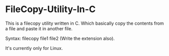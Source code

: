 # FileCopy-Utility-In-C

This is a filecopy utility written in C.
Which basically copy the contents from a file and paste it in another file.

Syntax:
  filecopy file1 file2 (Write the extension also).
  
  
It's currently only for Linux.
